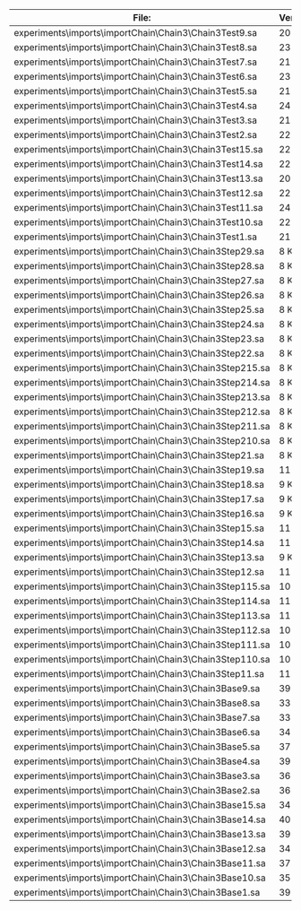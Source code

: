 File:|Version0|Version1|Version2
---|---|---|---
experiments\imports\importChain\Chain3\Chain3Test9.sa|20 KB|16 KB|16 KB
experiments\imports\importChain\Chain3\Chain3Test8.sa|23 KB|16 KB|16 KB
experiments\imports\importChain\Chain3\Chain3Test7.sa|21 KB|17 KB|17 KB
experiments\imports\importChain\Chain3\Chain3Test6.sa|23 KB|16 KB|16 KB
experiments\imports\importChain\Chain3\Chain3Test5.sa|21 KB|17 KB|17 KB
experiments\imports\importChain\Chain3\Chain3Test4.sa|24 KB|17 KB|17 KB
experiments\imports\importChain\Chain3\Chain3Test3.sa|21 KB|17 KB|17 KB
experiments\imports\importChain\Chain3\Chain3Test2.sa|22 KB|17 KB|17 KB
experiments\imports\importChain\Chain3\Chain3Test15.sa|22 KB|17 KB|17 KB
experiments\imports\importChain\Chain3\Chain3Test14.sa|22 KB|17 KB|17 KB
experiments\imports\importChain\Chain3\Chain3Test13.sa|20 KB|16 KB|16 KB
experiments\imports\importChain\Chain3\Chain3Test12.sa|22 KB|16 KB|16 KB
experiments\imports\importChain\Chain3\Chain3Test11.sa|24 KB|17 KB|17 KB
experiments\imports\importChain\Chain3\Chain3Test10.sa|22 KB|17 KB|17 KB
experiments\imports\importChain\Chain3\Chain3Test1.sa|21 KB|17 KB|17 KB
experiments\imports\importChain\Chain3\Chain3Step29.sa|8 KB|9 KB|0 KB
experiments\imports\importChain\Chain3\Chain3Step28.sa|8 KB|9 KB|0 KB
experiments\imports\importChain\Chain3\Chain3Step27.sa|8 KB|9 KB|0 KB
experiments\imports\importChain\Chain3\Chain3Step26.sa|8 KB|9 KB|0 KB
experiments\imports\importChain\Chain3\Chain3Step25.sa|8 KB|9 KB|0 KB
experiments\imports\importChain\Chain3\Chain3Step24.sa|8 KB|9 KB|0 KB
experiments\imports\importChain\Chain3\Chain3Step23.sa|8 KB|9 KB|0 KB
experiments\imports\importChain\Chain3\Chain3Step22.sa|8 KB|9 KB|0 KB
experiments\imports\importChain\Chain3\Chain3Step215.sa|8 KB|9 KB|0 KB
experiments\imports\importChain\Chain3\Chain3Step214.sa|8 KB|9 KB|0 KB
experiments\imports\importChain\Chain3\Chain3Step213.sa|8 KB|9 KB|0 KB
experiments\imports\importChain\Chain3\Chain3Step212.sa|8 KB|9 KB|0 KB
experiments\imports\importChain\Chain3\Chain3Step211.sa|8 KB|9 KB|0 KB
experiments\imports\importChain\Chain3\Chain3Step210.sa|8 KB|9 KB|0 KB
experiments\imports\importChain\Chain3\Chain3Step21.sa|8 KB|9 KB|0 KB
experiments\imports\importChain\Chain3\Chain3Step19.sa|11 KB|9 KB|0 KB
experiments\imports\importChain\Chain3\Chain3Step18.sa|9 KB|9 KB|0 KB
experiments\imports\importChain\Chain3\Chain3Step17.sa|9 KB|9 KB|0 KB
experiments\imports\importChain\Chain3\Chain3Step16.sa|9 KB|9 KB|0 KB
experiments\imports\importChain\Chain3\Chain3Step15.sa|11 KB|9 KB|0 KB
experiments\imports\importChain\Chain3\Chain3Step14.sa|11 KB|9 KB|0 KB
experiments\imports\importChain\Chain3\Chain3Step13.sa|9 KB|9 KB|0 KB
experiments\imports\importChain\Chain3\Chain3Step12.sa|11 KB|9 KB|0 KB
experiments\imports\importChain\Chain3\Chain3Step115.sa|10 KB|9 KB|0 KB
experiments\imports\importChain\Chain3\Chain3Step114.sa|11 KB|9 KB|0 KB
experiments\imports\importChain\Chain3\Chain3Step113.sa|11 KB|9 KB|0 KB
experiments\imports\importChain\Chain3\Chain3Step112.sa|10 KB|9 KB|0 KB
experiments\imports\importChain\Chain3\Chain3Step111.sa|10 KB|9 KB|0 KB
experiments\imports\importChain\Chain3\Chain3Step110.sa|10 KB|9 KB|0 KB
experiments\imports\importChain\Chain3\Chain3Step11.sa|11 KB|9 KB|0 KB
experiments\imports\importChain\Chain3\Chain3Base9.sa|39 KB|25 KB|16 KB
experiments\imports\importChain\Chain3\Chain3Base8.sa|33 KB|24 KB|15 KB
experiments\imports\importChain\Chain3\Chain3Base7.sa|33 KB|25 KB|16 KB
experiments\imports\importChain\Chain3\Chain3Base6.sa|34 KB|25 KB|16 KB
experiments\imports\importChain\Chain3\Chain3Base5.sa|37 KB|24 KB|16 KB
experiments\imports\importChain\Chain3\Chain3Base4.sa|39 KB|25 KB|16 KB
experiments\imports\importChain\Chain3\Chain3Base3.sa|36 KB|25 KB|16 KB
experiments\imports\importChain\Chain3\Chain3Base2.sa|36 KB|24 KB|15 KB
experiments\imports\importChain\Chain3\Chain3Base15.sa|34 KB|26 KB|17 KB
experiments\imports\importChain\Chain3\Chain3Base14.sa|40 KB|25 KB|16 KB
experiments\imports\importChain\Chain3\Chain3Base13.sa|39 KB|25 KB|16 KB
experiments\imports\importChain\Chain3\Chain3Base12.sa|34 KB|25 KB|16 KB
experiments\imports\importChain\Chain3\Chain3Base11.sa|37 KB|25 KB|16 KB
experiments\imports\importChain\Chain3\Chain3Base10.sa|35 KB|25 KB|16 KB
experiments\imports\importChain\Chain3\Chain3Base1.sa|39 KB|24 KB|15 KB
